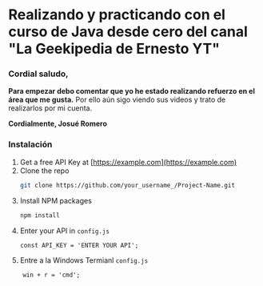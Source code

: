# Realizando y practicando con el curso de Java desde cero del canal "La Geekipedia de Ernesto YT"

### Cordial saludo,
**Para empezar debo comentar que yo he estado realizando refuerzo en el área que me gusta.**
Por ello aún sigo viendo sus videos y trato de realizarlos por mi cuenta.

**Cordialmente,
Josué Romero**

### Instalación

1. Get a free API Key at [https://example.com](https://example.com)
2. Clone the repo
   ```sh
   git clone https://github.com/your_username_/Project-Name.git
   ```
3. Install NPM packages
   ```sh
   npm install
   ```
4. Enter your API in `config.js`
   ```JS
   const API_KEY = 'ENTER YOUR API';
   ```
5. Entre a la Windows Termianl `config.js`
```JS
	win + r = 'cmd';
```